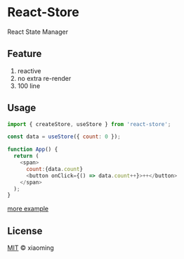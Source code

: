 # React-Store

React State Manager

## Feature

1. reactive
2. no extra re-render
3. 100 line

## Usage

```js
import { createStore, useStore } from 'react-store';

const data = useStore({ count: 0 });

function App() {
  return (
    <span>
      count:{data.count} 
      <button onClick={() => data.count++}>++</button>
    </span>
  );
}
```

[more example](./example)


## License

[MIT](LICENSE) © xiaoming

